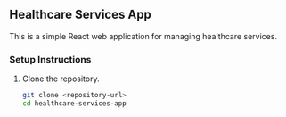 
## Healthcare Services App

This is a simple React web application for managing healthcare services.

### Setup Instructions

1. Clone the repository.
   ```bash
   git clone <repository-url>
   cd healthcare-services-app
